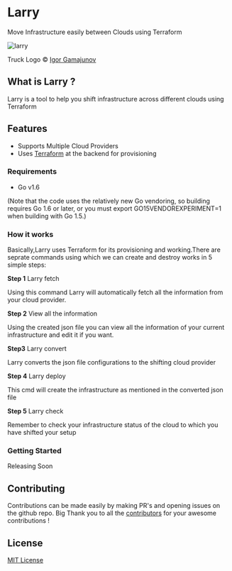 # Larry

Move Infrastructure easily between Clouds using Terraform

![larry](https://cloud.githubusercontent.com/assets/8342133/17511593/39d516c6-5e41-11e6-8fda-a57850333d9d.png)

Truck Logo &copy; [Igor Gamajunov](https://dribbble.com/cybertigro)

## What is Larry ?

Larry is a tool to help you shift infrastructure across different clouds using Terraform

## Features

* Supports Multiple Cloud Providers
* Uses [Terraform](http://terraform.io) at the backend for provisioning


### Requirements

* Go v1.6

(Note that the code uses the relatively new Go vendoring, so building requires Go 1.6 or later, or you must export GO15VENDOREXPERIMENT=1 when building with Go 1.5.) 

### How it works

Basically,Larry uses Terraform for its provisioning and working.There are seprate commands using which we can create and destroy  works in 5 simple steps:

**Step 1** Larry fetch

Using this command Larry will automatically fetch all the information from your cloud provider.

**Step 2** View all the information

Using the created json file you can view all the information of your current infrastructure and edit it if you want.

**Step3** Larry convert

Larry converts the json file configurations to the shifting cloud provider

**Step 4** Larry deploy

This cmd will create the infrastructure as mentioned in the converted json file 

**Step 5** Larry check

Remember to check your infrastructure status of the cloud to which you have shifted your setup

### Getting Started

Releasing Soon

## Contributing

Contributions can be made easily by making PR's and opening issues on the github repo.
Big Thank you to all the [contributors][3] for your awesome contributions !

## License

[MIT License](LICENSE)

[1]: http://docker.com
[2]: http://ramitsurana.github.io/turbo
[3]: https://github.com/ramitsurana/larry/graphs/contributors
